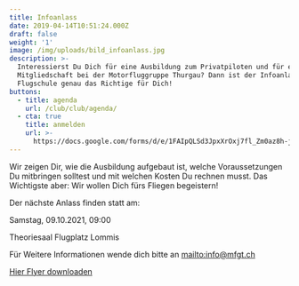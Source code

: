 ```yaml
---
title: Infoanlass
date: 2019-04-14T10:51:24.000Z
draft: false
weight: '1'
image: /img/uploads/bild_infoanlass.jpg
description: >-
  Interessierst Du Dich für eine Ausbildung zum Privatpiloten und für eine
  Mitgliedschaft bei der Motorfluggruppe Thurgau? Dann ist der Infoanlass der
  Flugschule genau das Richtige für Dich!
buttons:
  - title: agenda
    url: /club/club/agenda/
  - cta: true
    title: anmelden
    url: >-
      https://docs.google.com/forms/d/e/1FAIpQLSd3JpxXrOxj7fl_Zm0az8h-jQsAsB1TOEE2-HsOPYoi29qRUw/viewform
---
```

Wir zeigen Dir, wie die Ausbildung aufgebaut ist, welche Voraussetzungen Du mitbringen solltest und mit welchen Kosten Du rechnen musst. Das Wichtigste aber: Wir wollen Dich fürs Fliegen begeistern!

Der nächste Anlass finden statt am:

Samstag, 09.10.2021, 09:00

Theoriesaal Flugplatz Lommis

Für Weitere Informationen wende dich bitte an <mailto:info@mfgt.ch>

[Hier Flyer downloaden](https://drive.google.com/file/d/1nad-NdKCy5PJA21WvRDpCSOLJMGIRSpC/view?usp=sharing)
